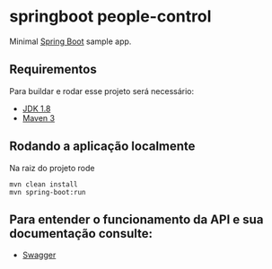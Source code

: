# springboot people-control


Minimal [Spring Boot](http://projects.spring.io/spring-boot/) sample app.

## Requirementos

Para buildar e rodar esse projeto será necessário:

- [JDK 1.8](http://www.oracle.com/technetwork/java/javase/downloads/jdk8-downloads-2133151.html)
- [Maven 3](https://maven.apache.org)

## Rodando a aplicação localmente

Na raiz do projeto rode

```shell
mvn clean install
mvn spring-boot:run
```

## Para entender o funcionamento da API e sua documentação consulte:


- [Swagger](http://localhost:8080/swagger-ui/)
